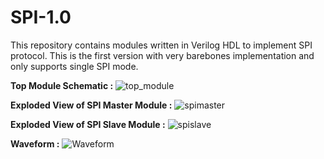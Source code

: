 # SPI-1.0
This repository contains modules written in Verilog HDL to implement SPI protocol. This is the first version with very barebones implementation and only supports single SPI mode.

**Top Module Schematic :**
![top_module](https://github.com/user-attachments/assets/ed6b7ccc-c14d-493a-9ded-65bcd8ecebda)

**Exploded View of SPI Master Module :**
![spimaster](https://github.com/user-attachments/assets/4b00d78f-fedb-43b3-a0c3-7e561d81eb1d)

**Exploded View of SPI Slave Module :**
![spislave](https://github.com/user-attachments/assets/f5610d54-5018-46ff-b5fd-e6f1b7187b0f)

**Waveform :**
![Waveform](https://github.com/user-attachments/assets/07b750b4-1ed0-491b-af59-cb0bca0b6aad)
